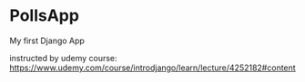 # PollsApp
My first Django App

instructed by udemy course: https://www.udemy.com/course/introdjango/learn/lecture/4252182#content

